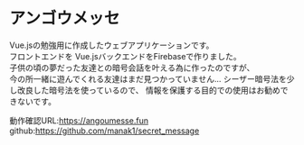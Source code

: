 # アンゴウメッセ

Vue.jsの勉強用に作成したウェブアプリケーションです。  
フロントエンドを Vue.jsバックエンドをFirebaseで作りました。  
子供の頃の夢だった友達との暗号会話を叶える為に作ったのですが、  
今の所一緒に遊んでくれる友達はまだ見つかっていません...
シーザー暗号法を少し改良した暗号法を使っているので、  情報を保護する目的での使用はお勧めできないです。  

動作確認URL:https://angoumesse.fun  
github:https://github.com/manak1/secret_message
